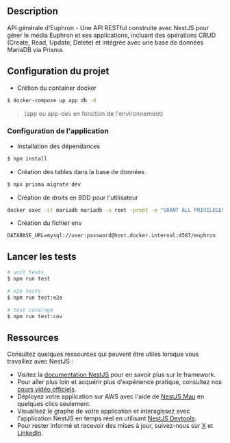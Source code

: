 ## Description

API générale d'Euphron - Une API RESTful construite avec NestJS pour gérer le média Euphron et ses applications, incluant des opérations CRUD (Create, Read, Update, Delete) et intégrée avec une base de données MariaDB via Prisma.

## Configuration du projet
- Crétion du container docker
```bash
$ docker-compose up app db -d
```
> (app ou app-dev en fonction de l'environnement)
### Configuration de l'application
- Installation des dépendances
```bash
$ npm install
```
- Création des tables dans la base de données
```bash
$ npx prisma migrate dev
```
- Création de droits en BDD pour l'utilisateur
```bash
docker exec -it mariadb mariadb -u root -proot -e "GRANT ALL PRIVILEGES ON euphron.* TO 'jarvis'@'%' IDENTIFIED BY 'jarvis';"
```
- Création du fichier env
```dotenv
DATABASE_URL=mysql://user:password@host.docker.internal:4587/euphron
```

## Lancer les tests

```bash
# unit tests
$ npm run test

# e2e tests
$ npm run test:e2e

# test coverage
$ npm run test:cov
```

## Ressources

Consultez quelques ressources qui peuvent être utiles lorsque vous travaillez avec NestJS :

- Visitez la [documentation NestJS](https://docs.nestjs.com) pour en savoir plus sur le framework.
- Pour aller plus loin et acquérir plus d'expérience pratique, consultez nos [cours vidéo officiels](https://courses.nestjs.com/).
- Déployez votre application sur AWS avec l'aide de [NestJS Mau](https://mau.nestjs.com) en quelques clics seulement.
- Visualisez le graphe de votre application et interagissez avec l'application NestJS en temps réel en utilisant [NestJS Devtools](https://devtools.nestjs.com).
- Pour rester informé et recevoir des mises à jour, suivez-nous sur [X](https://x.com/nestframework) et [LinkedIn](https://linkedin.com/company/nestjs).

